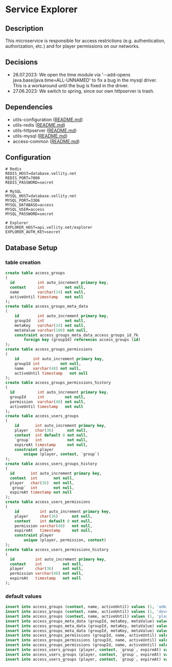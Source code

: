 # Service Explorer

## Description

This microservice is responsible for access restrictions (e.g. authentication, authorization, etc.) and for player
permissions on our networks.

## Decisions

- 26.07.2023: We open the time module via '--add-opens java.base/java.time=ALL-UNNAMED' to fix a bug in the mysql driver. This is a workaround
  until the bug is fixed in the driver.
- 27.06.2023: We switch to spring, since our own httpserver is trash.

## Dependencies

- utils-configuration ([README.md](../../utilities/utils-configuration/README.md))
- utils-redis ([README.md](../../utilities/utils-redis/README.md))
- utils-httpserver ([README.md](../../utilities/utils-httpserver/README.md))
- utils-mysql ([README.md](../../utilities/utils-mysql/README.md))
- access-common ([README.md](../../components/access-common/README.md))

## Configuration
```text
# Redis
REDIS_HOST=database.vellity.net
REDIS_PORT=7000
REDIS_PASSWORD=secret

# MySQL
MYSQL_HOST=database.vellity.net
MYSQL_PORT=3306
MYSQL_DATABASE=access
MYSQL_USER=access
MYSQL_PASSWORD=secret

# Explorer
EXPLORER_HOST=api.vellity.net/explorer
EXPLORER_AUTH_KEY=secret
```

## Database Setup

### table creation

```sql
create table access_groups
(
  id          int auto_increment primary key,
  context     int         not null,
  name        varchar(24) not null,
  activeUntil timestamp   not null
);
create table access_groups_meta_data
(
    id        int auto_increment primary key,
    groupId   int         not null,
    metaKey   varchar(24) not null,
    metaValue varchar(100) not null,
    constraint access_groups_meta_data_access_groups_id_fk
        foreign key (groupId) references access_groups (id)
);
create table access_groups_permissions
(
    id      int auto_increment primary key,
    groupId int         not null,
    name    varchar(48) not null,
    activeUntil timestamp   not null
);
create table access_groups_permissions_history
(
  id          int auto_increment primary key,
  groupId     int         not null,
  permission  varchar(48) not null,
  activeUntil timestamp   not null
);
create table access_users_groups
(
    id       int auto_increment primary key,
    player   char(36)      not null,
    context  int default 0 not null,
    `group`  int           not null,
    expireAt timestamp     not null,
    constraint player
        unique (player, context, `group`)
);
create table access_users_groups_history
(
  id       int auto_increment primary key,
  context  int       not null,
  player   char(36)  not null,
  `group`  int       not null,
  expireAt timestamp not null
);
create table access_users_permissions
(
    id         int auto_increment primary key,
    player     char(36)      not null,
    context    int default 0 not null,
    permission varchar(48)   not null,
    expireAt   timestamp     not null,
    constraint player
        unique (player, permission, context)
);
create table access_users_permissions_history
(
  id         int auto_increment primary key,
  context    int         not null,
  player     char(36)    not null,
  permission varchar(48) not null,
  expireAt   timestamp   not null
);
```

### default values

```sql
insert into access_groups (context, name, activeUntil) values (1, 'administrator', '2030-01-01 00:00:00');
insert into access_groups (context, name, activeUntil) values (1, 'developer', '2030-01-01 00:00:00');
insert into access_groups (context, name, activeUntil) values (1, 'player', '2030-01-01 00:00:00');
insert into access_groups_meta_data (groupId, metaKey, metaValue) values (1, 'PREFIX_TAB_LIST', 'Admin');
insert into access_groups_meta_data (groupId, metaKey, metaValue) values (2, 'PREFIX_TAB_LIST', 'Dev');
insert into access_groups_meta_data (groupId, metaKey, metaValue) values (3, 'PREFIX_TAB_LIST', '');
insert into access_groups_permissions (groupId, name, activeUntil) values (1, '*', '2030-01-01 00:00:00');
insert into access_groups_permissions (groupId, name, activeUntil) values (2, 'vellity.dev', '2030-01-01 00:00:00');
insert into access_groups_permissions (groupId, name, activeUntil) values (3, 'vellity.join', '2030-01-01 00:00:00');
insert into access_users_groups (player, context, `group`, expireAt) values ('8bc61e5e-4791-4518-88ef-16448910296f', 1, 1, '2030-01-01 00:00:00');
insert into access_users_groups (player, context, `group`, expireAt) values ('2fbe3e3e-50c3-482c-872b-28386fd91704', 1, 2, '2030-01-01 00:00:00');
insert into access_users_groups (player, context, `group`, expireAt) values ('069a79f4-44e9-4726-a5be-fca90e38aaf5', 1, 3, '2030-01-01 00:00:00');
```